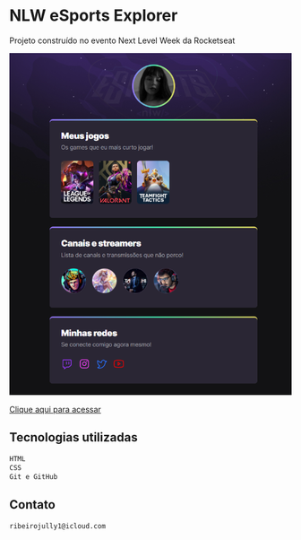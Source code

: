 # NLW eSports Explorer

Projeto construído no evento Next Level Week da Rocketseat

![preview](./.github/preview.png)

[Clique aqui para acessar](https://jullyalonso.github.io/nlwesports/)



## Tecnologias utilizadas
    HTML
    CSS
    Git e GitHub 

## Contato
    ribeirojully1@icloud.com